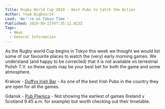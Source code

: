 ```yaml
---
Title: Rugby World Cup 2019 - Best Pubs to Catch the Action
Author: Team BigDoor24
Lead: 'We''re on Tokyo Time '
Published: 2019-09-22T07:35:11.823Z
Tags:
  - News
  - General Information
---
```

As the Rugby world Cup begins in Tokyo this week we thought we would list some of our favourite places to watch the (very) early morning games. We understand (and happy to be corrected) that it is not available on terrestrial Polish T.V. so these spots may be your best bet for both the game and some atmosphere.



Krakow - [Duffys Irish Bar](https://www.facebook.com/DUFFYSIRISHBAR/) - As one of the best Irish Pubs in the country they are open for all the games.



Gdansk - [Pub Piwnica](https://www.facebook.com/pg/Irish-Pub-Piwnica-500146810031489/posts/?ref=page_internal) - Not showing the earliest of games (Ireland v Scotland 9.45 a.m. for example) but worth checking out their timetable.
